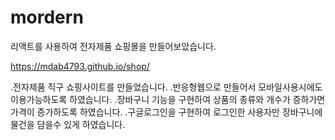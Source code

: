 # mordern
리액트를 사용하여 전자제품 쇼핑몰을 만들어보았습니다.

https://mdab4793.github.io/shop/

.전자제품 직구 쇼핑사이트를 만들었습니다.
.반응형웹으로 만들어서 모바일사용시에도 이용가능하도록 하였습니다.
.장바구니 기능을 구현하여 상품의 종류와 개수가 증하가면 가격이 증가하도록 하였습니다.
.구글로그인을 구현하여 로그인한 사용자만 장바구니에 물건을 담을수 있게 하였습니다.
